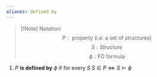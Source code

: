 ```yaml
---
aliases: defined by
---
```

>[!Note] Notation:
>$$P: \text{ property (i.e. a set of structures)}$$
>$$S: Structure$$
>$$\phi: \text{FO formula}$$
 
1. $P$ __is defined by__ $\phi$ if for every $S$ $S \in P \iff S \models \phi$